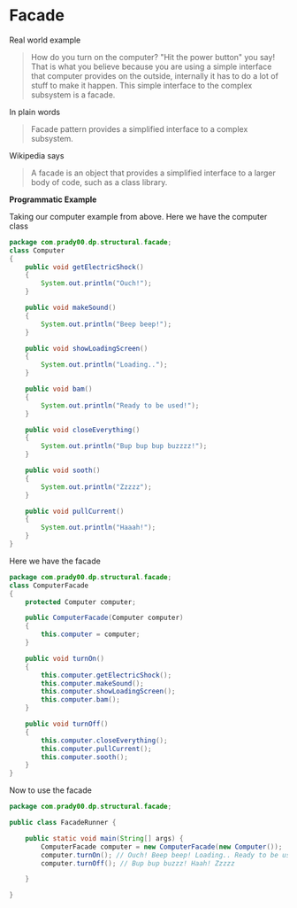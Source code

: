 Facade
======

Real world example
> How do you turn on the computer? "Hit the power button" you say! That is what you believe because you are using a simple interface that computer provides on the outside, internally it has to do a lot of stuff to make it happen. This simple interface to the complex subsystem is a facade.

In plain words
> Facade pattern provides a simplified interface to a complex subsystem.

Wikipedia says
> A facade is an object that provides a simplified interface to a larger body of code, such as a class library.

**Programmatic Example**

Taking our computer example from above. Here we have the computer class

```java
package com.prady00.dp.structural.facade;
class Computer
{
    public void getElectricShock()
    {
        System.out.println("Ouch!");
    }

    public void makeSound()
    {
        System.out.println("Beep beep!");
    }

    public void showLoadingScreen()
    {
        System.out.println("Loading..");
    }

    public void bam()
    {
        System.out.println("Ready to be used!");
    }

    public void closeEverything()
    {
        System.out.println("Bup bup bup buzzzz!");
    }

    public void sooth()
    {
        System.out.println("Zzzzz");
    }

    public void pullCurrent()
    {
        System.out.println("Haaah!");
    }
}
```
Here we have the facade
```java
package com.prady00.dp.structural.facade;
class ComputerFacade
{
    protected Computer computer;

    public ComputerFacade(Computer computer)
    {
        this.computer = computer;
    }

    public void turnOn()
    {
        this.computer.getElectricShock();
        this.computer.makeSound();
        this.computer.showLoadingScreen();
        this.computer.bam();
    }

    public void turnOff()
    {
        this.computer.closeEverything();
        this.computer.pullCurrent();
        this.computer.sooth();
    }
}
```
Now to use the facade
```java
package com.prady00.dp.structural.facade;

public class FacadeRunner {

	public static void main(String[] args) {
		ComputerFacade computer = new ComputerFacade(new Computer());
		computer.turnOn(); // Ouch! Beep beep! Loading.. Ready to be used!
		computer.turnOff(); // Bup bup buzzz! Haah! Zzzzz

	}

}
```

